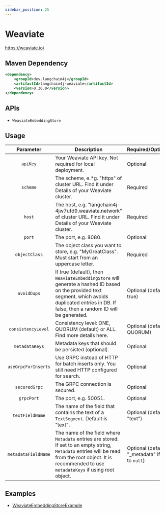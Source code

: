 ```yaml
---
sidebar_position: 25
---
```


# Weaviate

https://weaviate.io/


## Maven Dependency

```xml
<dependency>
    <groupId>dev.langchain4j</groupId>
    <artifactId>langchain4j-weaviate</artifactId>
    <version>0.36.0</version>
</dependency>
```


## APIs

- `WeaviateEmbeddingStore`

## Usage

|      Parameter      | Description                                                                                                                                                                                         | Required/Optional              |
| :-----------------: | --------------------------------------------------------------------------------------------------------------------------------------------------------------------------------------------------- | ------------------------------ |
|      `apiKey`       | Your Weaviate API key. Not required for local deployment.                                                                                                                                           | Optional                       |
|      `scheme`       | The scheme, e.*g. "https" of cluster URL. Find it under Details of your Weaviate cluster.                                                                                                           | Required                       |
|       `host`        | The host, e.g. "langchain4j-4jw7ufd9.weaviate.network" of cluster URL. Find it under Details of your Weaviate cluster.                                                                              | Required                       |
|       `port`        | The port, e.g. 8080.                                                                                                                                                                                | Optional                       |
|    `objectClass`    | The object class you want to store, e.g. "MyGreatClass". Must start from an uppercase letter.                                                                                                       | Required                       |
|     `avoidDups`     | If true (default), then `WeaviateEmbeddingStore` will generate a hashed ID based on the provided text segment, which avoids duplicated entries in DB. If false, then a random ID will be generated. | Optional (default true)        |
| `consistencyLevel`  | Consistency level: ONE, QUORUM (default) or ALL. Find more details here.                                                                                                                            | Optional (default QUORUM)      |
|   `metadataKeys`    | Metadata keys that should be persisted (optional).                                                                                                                                                  | Optional                       |
| `useGrpcForInserts` | Use GRPC instead of HTTP for batch inserts only. You still need HTTP configured for search.                                                                                                         | Optional                       |
|    `securedGrpc`    | The GRPC connection is secured.                                                                                                                                                                     | Optional                       |
|     `grpcPort`      | The port, e.g. 50051.                                                                                                                                                                               | Optional                       |
|   `textFieldName`   | The name of the field that contains the text of a `TextSegment`. Default is "text".                                                                                                                 | Optional (default "text")      |
| `metadataFieldName` | The name of the field where `Metadata` entries are stored. <br> If set to an empty string, `Metadata` entries will be read from the root object. It is recommended to use `metadataKeys` if using root object. | Optional (default "_metadata" if set to `null`) |

## Examples

- [WeaviateEmbeddingStoreExample](https://github.com/langchain4j/langchain4j-examples/blob/main/weaviate-example/src/main/java/WeaviateEmbeddingStoreExample.java)
